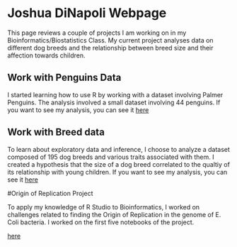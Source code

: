 # Joshua DiNapoli Webpage
This page reviews a couple of projects I am working on in my Bioinformatics/Biostatistics Class. My current project analyses data on different dog breeds and the relationship between breed size and their affection towards children. 


## Work with Penguins Data

I started learning how to use R by working with a dataset involving Palmer Penguins. The analysis involved a small dataset involving 44 penguins. If you want to see my analysis, you can see it [here](https://JDiNap01.github.io/BioStatisticsAnalysis/PalmerPenguins_Initial.html) 


## Work with Breed data 

To learn about exploratory data and inference, I choose to analyze a dataset composed of 195 dog breeds and various traits associated with them. I created a hypothesis that the size of a dog breed correlated to the qualtiy of its relationship with young children. If you want to see my analysis, you can see it [here](https://JDiNap01.github.io/BioStatisticsAnalysis/BreedTraits.html) 

#Origin of Replication Project

To apply my knowledge of R Studio to Bioinformatics, I worked on challenges related to finding the Origin of Replication in the genome of E. Coli bacteria. I worked on the first five notebooks of the project. 

[here](https://JDiNap01.github.io/BioStatisticsAnalysis/BIO4ST1_Group4/Replication_Joshua_DiNapoli.html) 
